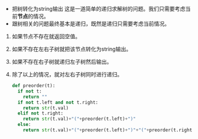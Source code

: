 - 把树转化为string输出 这是一道简单的递归求解树的问题。我们只需要考虑当前**节点**的情况。
- 跟树相关的问题最终基本是递归，既然是递归只需要考虑当前情况。

1. 如果节点不存在就返回空值。

2. 如果不存在左右子树就把该节点转化为string输出。

3. 如果不存在右子树就递归左子树然后输出。

4. 除了以上的情况，就对左右子树同时进行递归。

   ```python
   def preorder(t):
     if not t:
       return ""
     if not t.left and not t.right:
       return str(t.val)
     elif not t.right:
       return str(t.val)+"("+preorder(t.left)+")"
     else:
       return str(t.val)+"("+preorder(t.left)+")"+"("+preorder(t.right)+")"
   ```

   